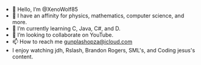 - 👋 Hello, I’m @XenoWolf85
- 👀 I have an affinity for physics, mathematics, computer science, and more.
- 🌱 I’m currently learning C, Java, C#, and D.
- 💞️ I’m looking to collaborate on YouTube.
- 📫 How to reach me gunplashopza@icloud.com
- I enjoy watching jdh, Rslash, Brandon Rogers, SML's, and Coding jesus's content.
